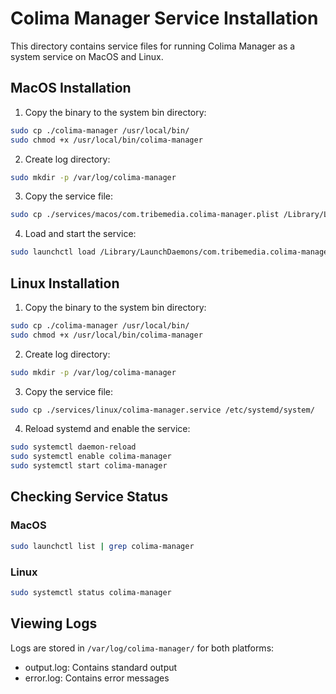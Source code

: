 # Colima Manager Service Installation

This directory contains service files for running Colima Manager as a system service on MacOS and Linux.

## MacOS Installation

1. Copy the binary to the system bin directory:
```bash
sudo cp ./colima-manager /usr/local/bin/
sudo chmod +x /usr/local/bin/colima-manager
```

2. Create log directory:
```bash
sudo mkdir -p /var/log/colima-manager
```

3. Copy the service file:
```bash
sudo cp ./services/macos/com.tribemedia.colima-manager.plist /Library/LaunchDaemons/
```

4. Load and start the service:
```bash
sudo launchctl load /Library/LaunchDaemons/com.tribemedia.colima-manager.plist
```

## Linux Installation

1. Copy the binary to the system bin directory:
```bash
sudo cp ./colima-manager /usr/local/bin/
sudo chmod +x /usr/local/bin/colima-manager
```

2. Create log directory:
```bash
sudo mkdir -p /var/log/colima-manager
```

3. Copy the service file:
```bash
sudo cp ./services/linux/colima-manager.service /etc/systemd/system/
```

4. Reload systemd and enable the service:
```bash
sudo systemctl daemon-reload
sudo systemctl enable colima-manager
sudo systemctl start colima-manager
```

## Checking Service Status

### MacOS
```bash
sudo launchctl list | grep colima-manager
```

### Linux
```bash
sudo systemctl status colima-manager
```

## Viewing Logs

Logs are stored in `/var/log/colima-manager/` for both platforms:
- output.log: Contains standard output
- error.log: Contains error messages
